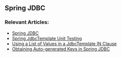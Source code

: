 ## Spring JDBC

### Relevant Articles: 
- [Spring JDBC](https://www.baeldung.com/spring-jdbc-jdbctemplate)
- [Spring JdbcTemplate Unit Testing](https://www.baeldung.com/spring-jdbctemplate-testing)
- [Using a List of Values in a JdbcTemplate IN Clause](https://www.baeldung.com/spring-jdbctemplate-in-list)
- [Obtaining Auto-generated Keys in Spring JDBC](https://www.baeldung.com/spring-jdbc-autogenerated-keys)
